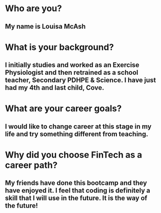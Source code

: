# Who are you?
## My name is Louisa McAsh

# What is your background? 
## I initially studies and worked as an Exercise Physiologist and then retrained as a school teacher, Secondary PDHPE & Science. I have just had my 4th and last child, Cove. 

# What are your career goals? 
## I would like to change career at this stage in my life and try something different from teaching.  

# Why did you choose FinTech as a career path? 
## My friends have done this bootcamp and they have enjoyed it. I feel that coding is definitely a skill that I will use in the future. It is the way of the future!